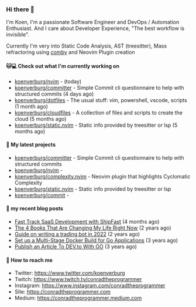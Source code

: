 ### Hi there 👋

I'm Koen, I'm a passionate Software Engineer and DevOps / Automation Enthusiast. And I care about Developer Experience, "The best workflow is invisible".

Currently I'm very into Static Code Analysis, AST (treesitter), Mass refractoring using [comby](https://comby.dev) and Neovim Plugin creation

#### 🐱💻  Check out what I'm currently working on

- [koenverburg/nvim](https://github.com/koenverburg/nvim) -  (today)
- [koenverburg/committer](https://github.com/koenverburg/committer) - Simple Commit cli questionnaire to help with structured commits (4 days ago)
- [koenverburg/dotfiles](https://github.com/koenverburg/dotfiles) - The usual stuff: vim, powershell, vscode, scripts (1 month ago)
- [koenverburg/cloudfiles](https://github.com/koenverburg/cloudfiles) - A collection of files and scripts to create the cloud (5 months ago)
- [koenverburg/static.nvim](https://github.com/koenverburg/static.nvim) - Static info provided by treesitter or lsp (5 months ago)

#### 👀 My latest projects

- [koenverburg/committer](https://github.com/koenverburg/committer) - Simple Commit cli questionnaire to help with structured commits
- [koenverburg/nvim](https://github.com/koenverburg/nvim) - 
- [koenverburg/complexity.nvim](https://github.com/koenverburg/complexity.nvim) - Neovim plugin that highlights Cyclomatic Complexity
- [koenverburg/static.nvim](https://github.com/koenverburg/static.nvim) - Static info provided by treesitter or lsp
- [koenverburg/commit](https://github.com/koenverburg/commit) - 

#### 📜 my recent blog posts

- [Fast Track SaaS Development with ShipFast](https://conradtheprogrammer.medium.com/unlocking-the-potential-of-shipfast-time-saving-benefits-for-your-saas-product-f617d16f68ed?source=rss-405b29f48feb------2) (4 months ago)
- [The 4 Books That Are Changing My Life Right Now](https://conradtheprogrammer.medium.com/the-4-books-that-are-changing-my-life-right-now-af4e6a793678?source=rss-405b29f48feb------2) (2 years ago)
- [Guide on writing a trading bot in 2022](https://conradtheprogrammer.medium.com/guide-on-writing-a-trading-bot-in-2022-56051df4e0ef?source=rss-405b29f48feb------2) (2 years ago)
- [Set up a Multi-Stage Docker Build for Go Applications](https://medium.com/codex/set-up-a-multi-stage-docker-build-for-go-applications-a37113791b4f?source=rss-405b29f48feb------2) (3 years ago)
- [Publish an Article To DEV.to With GO](https://conradtheprogrammer.medium.com/publish-an-article-to-dev-to-with-go-48f5f8a64aa6?source=rss-405b29f48feb------2) (3 years ago)

#### 📨 How to reach me

- Twitter: https://www.twitter.com/koenverburg
- Twitch: https://www.twitch.tv/conradtheprogrammer
- Instagram: https://www.instagram.com/conradtheprogrammer
- Site: https://conradtheprogrammer.com
- Medium: https://conradtheprogrammer.medium.com
